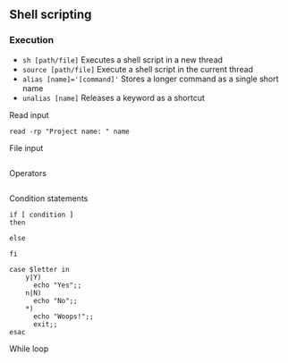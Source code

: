 ## Shell scripting

### Execution
- `sh [path/file]` Executes a shell script in a new thread
- `source [path/file]` Execute a shell script in the current thread
- `alias [name]='[command]'` Stores a longer command as a single short name
- `unalias [name]` Releases a keyword as a shortcut


Read input
```shell
read -rp "Project name: " name
```

File input
```shell
```

Operators
```shell
```

Condition statements
```shell
if [ condition ]
then

else

fi
```

```shell
case $letter in
    y|Y)
      echo "Yes";;
    n|N)
      echo "No";;
    *)
      echo "Woops!";;
      exit;;
esac
```

While loop
```shell
```
